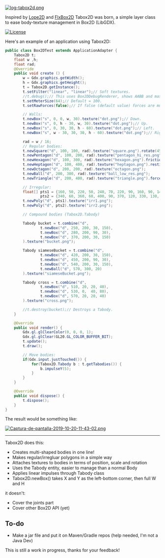 [![log-tabox2d.png](https://i.postimg.cc/PfZxPBXs/log-tabox2d.png)](https://postimg.cc/HjYHNv8B)

Inspired by [Lope2D](https://love2d.org/wiki/Lope2D) and [FlxBox2D](https://github.com/flixel-gdx/flixel-gdx-box2d) Tabox2D was born, a simple layer class to ease body-texture management in Box2D (LibGDX).

[![License](http://img.shields.io/:license-MIT-blue.svg)](http://doge.mit-license.org)

Here's an example of an application using Tabox2D:

```java
public class Box2DTest extends ApplicationAdapter {
    Tabox2D t;
    float w ,h;
    float rad;
    @Override
    public void create () {
        w = Gdx.graphics.getWidth();
        h = Gdx.graphics.getHeight();
        t = Tabox2D.getInstance();
        t.setFilter("linear", "linear");// Soft textures.
        //t.debug();// This uses Box2DDebugRenderer, shows AABB and mass centres.
        t.setMeterSize(64);// Default = 100.
        t.setRawForces(false);// If false (default value) forces are multiplied by the mass.

        // Walls:
        t.newBox("s", 0, 0, w, 30).texture("dot.png");// Down.
        t.newBox("s", 0, h - 30, w, 30).texture("dot.png");// Up.
        t.newBox("s", 0, 30, 30, h - 60).texture("dot.png");// Left.
        t.newBox("s", w - 30, 30, 30, h - 60).texture("dot.png");// Right.

        rad = w / 16;
        // Regular bodies:
        t.newSquare("d", 100, 100, rad).texture("square.png").rotate(45);// 1/8 turn.
        t.newPentagon("d", 100, 200, rad).texture("pentagon_hi_res.png").density(0.1f);// Light.
        t.newHexagon("d", 100, 300, rad).texture("hexagon.png").friction(0);// Like ice.
        t.newHeptagon("d", 100, 400, rad).texture("heptagon.png").restitution(0.9f);// Bouncy.
        t.newOctagon("d", 200, 200, rad).texture("octagon.png");
        t.newBall("d", 200, 300, rad).texture("ball_low_res.png");
        t.newTriangle("d", 200, 400, rad).texture("triangle.png").forceY(-10);// Likes the floor.

        // Irregular:
        float[] pts1 = {160, 50, 220, 50, 240, 70, 220, 90, 160, 90, 140, 70},
                pts2 = {340, 60, 360, 60, 400, 90, 370, 120, 330, 130, 320, 70};
        t.newPoly("d", pts1).texture("irr1.png");
        t.newPoly("d", pts2).texture("irr2.png");

        // Compound bodies (Tabox2D.Tabody)

        Tabody bucket = t.combine("d",
                t.newBox("d", 250, 200, 30, 150),
                t.newBox("d", 280, 200, 90, 30),
                t.newBox("d", 370, 200, 30, 150)
        ).texture("bucket.png");

        Tabody siameseBucket = t.combine("d",
                t.newBox("d", 420, 200, 30, 150),
                t.newBox("d", 450, 200, 90, 30),
                t.newBox("d", 540, 200, 30, 150),
                t.newBall("d", 570, 300, 20)
        ).texture("siameseBucket.png");

        Tabody cross = t.combine("d",
                t.newBox("d", 510, 20, 20, 40),
                t.newBox("d", 530, 0,  40, 80),
                t.newBox("d", 570, 20, 20, 40)
        ).texture("cross.png");

        //t.destroy(bucket);// Destroys a Tabody.
    }

    @Override
    public void render() {
        Gdx.gl.glClearColor(0, 0, 0, 1);
        Gdx.gl.glClear(GL20.GL_COLOR_BUFFER_BIT);
        t.update();
        t.draw();

        // Move bodies:
        if(Gdx.input.justTouched()) {
            for(Tabox2D.Tabody b : t.getTabodies()) {
                b.impulseY(5);
            }
        }
    }

    @Override
    public void dispose() {
        t.dispose();
    }
}
```

The result would be something like:

[![Captura-de-pantalla-2019-10-20-11-43-02.png](https://i.postimg.cc/vmLCFNPF/Captura-de-pantalla-2019-10-20-11-43-02.png)](https://postimg.cc/Lq5xjNKN)

***

Tabox2D does this:

* Creates multi-shaped bodies in one line!
* Makes regular/irregluar polygons in a simple way
* Attaches textures to bodies in terms of position, scale and rotation
* Uses the Tabody entity, easier to manage than a normal Body
* Applies linear impulses through Tabody class
* Tabox2D.newBox() takes X and Y as the left-bottom corner, then full W and H

it doesn't:

* Cover the joints part
* Cover other Box2D API (yet)

## To-do

* Make a jar file and put it on Maven/Gradle repos (help needed, I'm not a Java Dev)

This is still a work in progress, thanks for your feedback!
